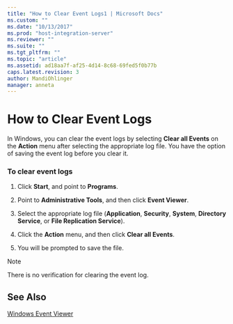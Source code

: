 ```yaml
---
title: "How to Clear Event Logs1 | Microsoft Docs"
ms.custom: ""
ms.date: "10/13/2017"
ms.prod: "host-integration-server"
ms.reviewer: ""
ms.suite: ""
ms.tgt_pltfrm: ""
ms.topic: "article"
ms.assetid: ad18aa7f-af25-4d14-8c68-69fed5f0b77b
caps.latest.revision: 3
author: MandiOhlinger
manager: anneta
---
```

# How to Clear Event Logs
In Windows, you can clear the event logs by selecting **Clear all Events** on the **Action** menu after selecting the appropriate log file. You have the option of saving the event log before you clear it.  
  
### To clear event logs  
  
1.  Click **Start**, and point to **Programs**.  
  
2.  Point to **Administrative Tools**, and then click **Event Viewer**.  
  
3.  Select the appropriate log file (**Application**, **Security**, **System**, **Directory Service**, or **File Replication Service**).  
  
4.  Click the **Action** menu, and then click **Clear all Events**.  
  
5.  You will be prompted to save the file.  
  
> [!NOTE]
>  There is no verification for clearing the event log.  
  
## See Also  
 [Windows Event Viewer](../core/windows-event-viewer.md)